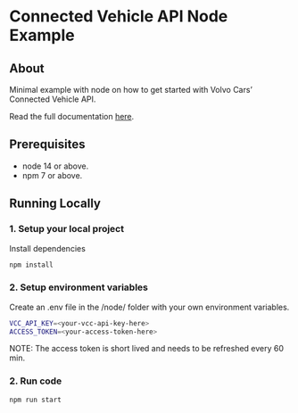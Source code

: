 # Connected Vehicle API Node Example

## About

Minimal example with node on how to get started with Volvo Cars’ Connected Vehicle API.

Read the full documentation [here](https://developer.volvocars.com/volvo-api/connected-vehicle/).

## Prerequisites

- node 14 or above.
- npm 7 or above.

## Running Locally

### 1. Setup your local project

Install dependencies

```zsh
npm install
```

### 2. Setup environment variables 

Create an .env file in the /node/ folder with your own environment variables.

```zsh
VCC_API_KEY=<your-vcc-api-key-here>
ACCESS_TOKEN=<your-access-token-here>
```
NOTE: The access token is short lived and needs to be refreshed every 60 min.

### 2. Run code

```zsh
npm run start
```
